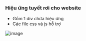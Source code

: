 ### Hiệu ứng tuyết rơi cho website
- Gồm 1 div chứa hiệu ứng
- Các file css và js hỗ trợ

![image](https://github.com/user-attachments/assets/108cebbd-bef3-440c-aab3-df597bbcb90e)
